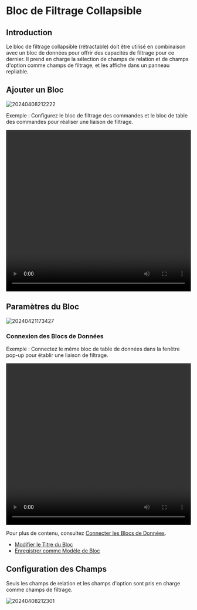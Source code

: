 # Bloc de Filtrage Collapsible

## Introduction

Le bloc de filtrage collapsible (rétractable) doit être utilisé en combinaison avec un bloc de données pour offrir des capacités de filtrage pour ce dernier. Il prend en charge la sélection de champs de relation et de champs d'option comme champs de filtrage, et les affiche dans un panneau repliable.

## Ajouter un Bloc

![20240408212222](https://static-docs.nocobase.com/20240408212222.png)

Exemple : Configurez le bloc de filtrage des commandes et le bloc de table des commandes pour réaliser une liaison de filtrage.

<video width="100%" height="440" controls>
      <source src="https://static-docs.nocobase.com/20240408212817.mp4" type="video/mp4">
</video>

## Paramètres du Bloc

![20240421173427](https://static-docs.nocobase.com/20240421173427.png)

### Connexion des Blocs de Données

Exemple : Connectez le même bloc de table de données dans la fenêtre pop-up pour établir une liaison de filtrage.

<video width="100%" height="440" controls>
      <source src="https://static-docs.nocobase.com/20240408214743.mp4" type="video/mp4">
</video>

Pour plus de contenu, consultez [Connecter les Blocs de Données](/handbook/ui/blocks/block-settings/connect-block).

- [Modifier le Titre du Bloc](/handbook/ui/blocks/block-settings/block-title)
- [Enregistrer comme Modèle de Bloc](/handbook/ui/blocks/block-settings/block-template)

## Configuration des Champs

Seuls les champs de relation et les champs d'option sont pris en charge comme champs de filtrage.

![20240408212301](https://static-docs.nocobase.com/20240408212301.png)
